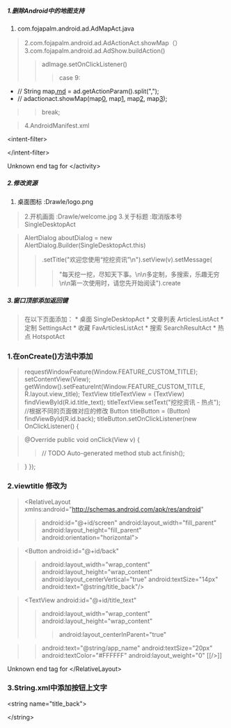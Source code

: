 ##### 1.删除Android中的地图支持 #####
  1. com.fojapalm.android.ad.AdMapAct.java
> 2.com.fojapalm.android.ad.AdActionAct.showMap（）
> 3.com.fojapalm.android.ad.AdShow.buildAction()
> > adImage.setOnClickListener()
> > > case 9:
  * //                    String map[.md](.md) = ad.getActionParam().split(",");
  * //                    adactionact.showMap(map[0](0.md), map[1](1.md), map[2](2.md), map[3](3.md));

> > break;


> 4.AndroidManifest.xml
> > <activity android:name=".ad.AdMapAct">
> > 

&lt;intent-filter&gt;


> > > <action android:name="android.intent.action.MAIN" />

> > 

&lt;/intent-filter&gt;


> > 

Unknown end tag for &lt;/activity&gt;




##### 2.修改资源 #####
  1. 桌面图标 :Drawle/logo.png

> 2.开机画面 :Drawle/welcome.jpg
> 3.关于标题 :取消版本号 SingleDesktopAct

> AlertDialog aboutDialog = new AlertDialog.Builder(SingleDesktopAct.this)
> > .setTitle("欢迎您使用“挖挖资讯”\n").setView(v).setMessage(
> > > "每天挖一挖，尽知天下事。\n\n多定制，多搜索，乐趣无穷\n\n第一次使用时，请您先开始阅读").create


##### 3.窗口顶部添加返回键 #####

> 在以下页面添加：
    * 桌面 SingleDesktopAct
    * 文章列表 ArticlesListAct
    * 定制 SettingsAct 
    * 收藏 FavArticlesListAct 
    * 搜索 SearchResultAct 
    * 热点 HotspotAct 


### 1.在onCreate()方法中添加 ###
> requestWindowFeature(Window.FEATURE\_CUSTOM\_TITLE);
> setContentView(View);
> getWindow().setFeatureInt(Window.FEATURE\_CUSTOM\_TITLE, R.layout.view\_title);
> TextView titleTextView = (TextView) findViewById(R.id.title\_text);
> titleTextView.setText("挖挖资讯 - 热点"); //根据不同的页面做对应的修改
> Button titleButton = (Button) findViewById(R.id.back);
> titleButton.setOnClickListener(new OnClickListener() {

> @Override
> public void onClick(View v) {
> > // TODO Auto-generated method stub
> > act.finish();

> }
> });


### 2.viewtitle 修改为 ###
> <RelativeLayout xmlns:android="http://schemas.android.com/apk/res/android"
> > android:id="@+id/screen"
> > android:layout\_width="fill\_parent"
> > android:layout\_height="fill\_parent"
> > android:orientation="horizontal">


> <Button android:id="@+id/back"
> > android:layout\_width="wrap\_content"
> > android:layout\_height="wrap\_content"
> > android:layout\_centerVertical="true"
> > android:textSize="14px"
> > android:text="@string/title\_back"/>


> <TextView android:id="@+id/title\_text"
> > android:layout\_width="wrap\_content"
> > android:layout\_height="wrap\_content"
> > > android:layout\_centerInParent="true"

> > android:text="@string/app\_name"
> > android:textSize="20px"
> > android:textColor="#FFFFFF"
> > android:layout\_weight="0" [[/>]]


> 

Unknown end tag for &lt;/RelativeLayout&gt;




### 3.String.xml中添加按钮上文字 ###
> 

&lt;string name="title\_back"&gt;

<![CDATA[<  返回 ]]>

&lt;/string&gt;

